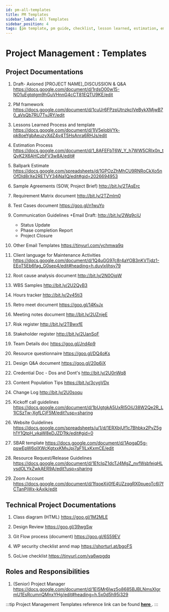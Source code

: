 ```yaml
---
id: pm-all-templates
title: PM Templates
sidebar_label: All Templates
sidebar_position: 4
tags: [pm template, pm guide, checklist, lesson learned, estimation, email, kick off]
---
```


# Project Management : Templates

## Project Documentations

1. Draft- Axioned [PROJECT NAME]_DISCUSSION & Q&A https://docs.google.com/document/d/1rdsO00w15-NO1uEgtqtgm9hGuVHnnG4cCT81EQTU9KE/edit

2. PM framework https://docs.google.com/document/d/1cuUr6FPzpUtnzkclVeBykXMjwB70_aVsQb7RU7TvJRY/edit

3. Lessons Learned Process and template https://docs.google.com/document/d/1IV5elobVYk-pk8oeYgbAeuzyXdZ4v4T5HsAnra6RHJs/edit

4. Estimation Process https://docs.google.com/document/d/1_8AFEFbT6W_Y_h7WW5CRIx0n_tQvK2X6AHCzbFV3w8A/edit#

5. Ballpark Estimate https://docs.google.com/spreadsheets/d/1GPOzZhMhCU9RNRoCkXo5nOfDId8rXe2RETVY34jNa1Q/edit#gid=2026694953

6. Sample Agreements (SOW, Project Brief) http://bit.ly/2TAsErc

7. Requirement Matrix document http://bit.ly/2TZmlm0

8. Test Cases document https://goo.gl/n1wuYo

9. Communication Guidelines +Email Draft: http://bit.ly/2Wq9ciU
    - Status Update
    - Phase completion Report
    - Project Closure

10. Other Email Templates https://tinyurl.com/ychmwa9q

11. Client language for Maintenance Activities https://docs.google.com/document/d/1Q4uGG97c8r4aYOB3nKVTjdz1-EEoT5Eb6fag_G0sep4/edit#heading=h.duylxljhsy79

12. Root cause analysis document http://bit.ly/2N0OjqW

13. WBS Samples http://bit.ly/2U2QyB3

14. Hours tracker http://bit.ly/2v45ti3

15. Retro meet document https://goo.gl/14KvJx

16. Meeting notes document http://bit.ly/2UZnjeE

17. Risk register http://bit.ly/2TBwxfE

18. Stakeholder register http://bit.ly/2UanSoF

19. Team Details doc https://goo.gl/Jnd4p9

20. Resource questionnaire https://goo.gl/DQ4oKs

21. Design Q&A document https://goo.gl/20p6iX

22. Credential Doc - Dos and Dont's http://bit.ly/2U0nWq8

23. Content Population Tips https://bit.ly/3cygVDx

24. Change Log http://bit.ly/2U0soqu

25. Kickoff call guidelines https://docs.google.com/document/d/1bUgtgkA5UxRI5OiU38W2Qe2R_L1lCSzTw-XgfLCjF5M/edit?usp=sharing

26. Website Guidelines https://docs.google.com/spreadsheets/u/1/d/1ERXbjUf1c7Bhbkx2PvZ5gh1Y1QtpH_vkaW8eDJZDTtk/edit#gid=0

27. SBAR template https://docs.google.com/document/d/1ApgaD5g-pswEpW6olXWcKgtxxKMvJpj7aF1ILxKxmCE/edit

28. Resource Request/Release Guidelines https://docs.google.com/document/d/1EfcIqZ1dcTJ4MgZ_nvfWsbfejqHLvsdOLYkZwkAER9A/edit?usp=sharing

29. Zoom Account https://docs.google.com/document/d/1fqoeXij0fE4UZzqgRX0pueoTc6l7fCTanPjWx-kAxik/edit

## Technical Project Documentations

1. Class diagram (HTML) https://goo.gl/1M2MLE

2. Design Review https://goo.gl/39wgSw

3. Git Flow process (document) https://goo.gl/6S59EV

4. WP security checklist annd map https://shorturl.at/bgoFS

5. GoLive checklist https://tinyurl.com/ya6wpgdq

## Roles and Responsibilities

1. (Senior) Project Manager https://docs.google.com/document/d/1El5Mr6lwz5o8685BJBLNmsXIgrmU1EsRcumnQMnxYHg/edit#heading=h.5x0d5h95i329

:::tip
 Project Management Templates reference link can be found [**here** ](https://docs.google.com/spreadsheets/d/1VGKmL3oDPyvjQBrxce724u_ckEJiCz4CzDpqhqSnfw8/edit#gid=0).
:::